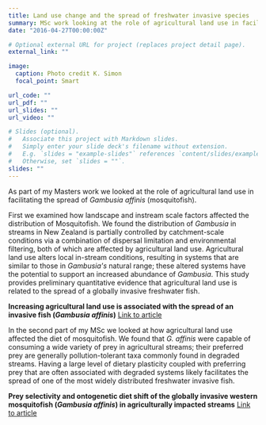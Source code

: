 ```yaml
---
title: Land use change and the spread of freshwater invasive species
summary: MSc work looking at the role of agricultural land use in facilitating the spread of mosquitofish.
date: "2016-04-27T00:00:00Z"

# Optional external URL for project (replaces project detail page).
external_link: ""

image:
  caption: Photo credit K. Simon
  focal_point: Smart

url_code: ""
url_pdf: ""
url_slides: ""
url_video: ""

# Slides (optional).
#   Associate this project with Markdown slides.
#   Simply enter your slide deck's filename without extension.
#   E.g. `slides = "example-slides"` references `content/slides/example-slides.md`.
#   Otherwise, set `slides = ""`.
slides: ""
---
```


As part of my Masters work we looked at the role of agricultural land use in facilitating the spread of *Gambusia affinis* (mosquitofish). 

First we examined how landscape and instream scale factors affected the distribution of Mosquitofish. We found the distribution of *Gambusia* in streams in New Zealand is partially controlled by catchment-scale conditions via a combination of dispersal limitation and environmental filtering, both of which are affected by agricultural land use. Agricultural land use alters local in-stream conditions, resulting in systems that are similar to those in *Gambusia's* natural range; these altered systems have the potential to support an increased abundance of *Gambusia*. This study provides preliminary quantitative evidence that agricultural land use is related to the spread of a globally invasive freshwater fish.

**Increasing agricultural land use is associated with the spread of an invasive fish (*Gambusia affinis*)** [Link to article](https://www.sciencedirect.com/science/article/abs/pii/S0048969717303492)

In the second part of my MSc we looked at how agricultural land use affected the diet of mosquitofish. We found that *G. affinis* were capable of consuming a wide variety of prey in agricultural streams; their preferred prey are generally pollution-tolerant taxa commonly found in degraded streams. Having a large level of dietary plasticity coupled with preferring prey that are often associated with degraded systems likely facilitates the spread of one of the most widely distributed freshwater invasive fish.

**Prey selectivity and ontogenetic diet shift of the globally invasive western mosquitofish (*Gambusia affinis*) in agriculturally impacted streams** [Link to article](https://onlinelibrary.wiley.com/doi/abs/10.1111/eff.12395)